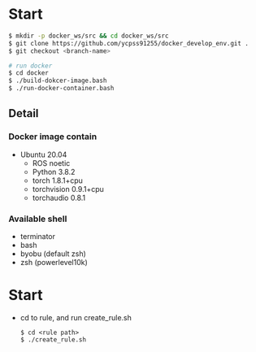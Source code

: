 # Start

```bash
$ mkdir -p docker_ws/src && cd docker_ws/src
$ git clone https://github.com/ycpss91255/docker_develop_env.git .
$ git checkout <branch-name>

# run docker
$ cd docker
$ ./build-dokcer-image.bash
$ ./run-docker-container.bash
```

## Detail

### Docker image contain

- Ubuntu 20.04
  - ROS noetic
  - Python 3.8.2
  - torch 1.8.1+cpu
  - torchvision 0.9.1+cpu
  - torchaudio 0.8.1

### Available shell

- terminator
- bash
- byobu (default zsh)
- zsh (powerlevel10k)

# Start

- cd to rule, and run create_rule.sh
  ```shell
  $ cd <rule path>
  $ ./create_rule.sh
  ```

